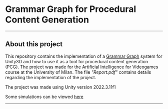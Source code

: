 # Grammar Graph for Procedural Content Generation

---

## About this project
This repository contains the implementation of a [Grammar Graph](https://en.wikipedia.org/wiki/Graph_rewriting) system for Unity3D and how to use it as a tool for procedural content generation (PCG). The project was made for the Artificial Intelligence for Videogames course at the University of Milan.
The file _"Report.pdf"_ contains details regarding the implementation of the project.   

The project was made using Unity version 2022.3.11f1

Some simulations can be viewed [here](https://www.youtube.com/watch?v=Glzj4RiXZc0)

---
